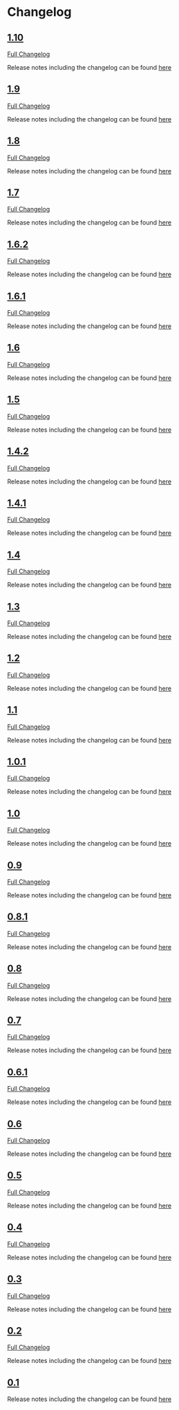 # Changelog

## [1.10](https://github.com/kevinpapst/kimai2/tree/1.10)
[Full Changelog](https://github.com/kevinpapst/kimai2/compare/1.9...1.10)

Release notes including the changelog can be found [here](https://github.com/kevinpapst/kimai2/releases/tag/1.10)

## [1.9](https://github.com/kevinpapst/kimai2/tree/1.9)
[Full Changelog](https://github.com/kevinpapst/kimai2/compare/1.8...1.9)

Release notes including the changelog can be found [here](https://github.com/kevinpapst/kimai2/releases/tag/1.9)

## [1.8](https://github.com/kevinpapst/kimai2/tree/1.8)
[Full Changelog](https://github.com/kevinpapst/kimai2/compare/1.7...1.8)

Release notes including the changelog can be found [here](https://github.com/kevinpapst/kimai2/releases/tag/1.8)

## [1.7](https://github.com/kevinpapst/kimai2/tree/1.7)
[Full Changelog](https://github.com/kevinpapst/kimai2/compare/1.6.2...1.7)

Release notes including the changelog can be found [here](https://github.com/kevinpapst/kimai2/releases/tag/1.7)

## [1.6.2](https://github.com/kevinpapst/kimai2/tree/1.6.2)
[Full Changelog](https://github.com/kevinpapst/kimai2/compare/1.6.1...1.6.2)

Release notes including the changelog can be found [here](https://github.com/kevinpapst/kimai2/releases/tag/1.6.2)

## [1.6.1](https://github.com/kevinpapst/kimai2/tree/1.6.1)
[Full Changelog](https://github.com/kevinpapst/kimai2/compare/1.6...1.6.1)

Release notes including the changelog can be found [here](https://github.com/kevinpapst/kimai2/releases/tag/1.6.1)

## [1.6](https://github.com/kevinpapst/kimai2/tree/1.6)
[Full Changelog](https://github.com/kevinpapst/kimai2/compare/1.5...1.6)

Release notes including the changelog can be found [here](https://github.com/kevinpapst/kimai2/releases/tag/1.6)

## [1.5](https://github.com/kevinpapst/kimai2/tree/1.5)
[Full Changelog](https://github.com/kevinpapst/kimai2/compare/1.4.2...1.5)

Release notes including the changelog can be found [here](https://github.com/kevinpapst/kimai2/releases/tag/1.5)

## [1.4.2](https://github.com/kevinpapst/kimai2/tree/1.4)
[Full Changelog](https://github.com/kevinpapst/kimai2/compare/1.4.1...1.4.2)

Release notes including the changelog can be found [here](https://github.com/kevinpapst/kimai2/releases/tag/1.4.2)

## [1.4.1](https://github.com/kevinpapst/kimai2/tree/1.4)
[Full Changelog](https://github.com/kevinpapst/kimai2/compare/1.4...1.4.1)

Release notes including the changelog can be found [here](https://github.com/kevinpapst/kimai2/releases/tag/1.4.1)

## [1.4](https://github.com/kevinpapst/kimai2/tree/1.4)
[Full Changelog](https://github.com/kevinpapst/kimai2/compare/1.3...1.4)

Release notes including the changelog can be found [here](https://github.com/kevinpapst/kimai2/releases/tag/1.4)

## [1.3](https://github.com/kevinpapst/kimai2/tree/1.3)
[Full Changelog](https://github.com/kevinpapst/kimai2/compare/1.2...1.3)

Release notes including the changelog can be found [here](https://github.com/kevinpapst/kimai2/releases/tag/1.3)

## [1.2](https://github.com/kevinpapst/kimai2/tree/1.2)
[Full Changelog](https://github.com/kevinpapst/kimai2/compare/1.1...1.2)

Release notes including the changelog can be found [here](https://github.com/kevinpapst/kimai2/releases/tag/1.2)

## [1.1](https://github.com/kevinpapst/kimai2/tree/1.1)
[Full Changelog](https://github.com/kevinpapst/kimai2/compare/1.0.1...1.1)

Release notes including the changelog can be found [here](https://github.com/kevinpapst/kimai2/releases/tag/1.1)

## [1.0.1](https://github.com/kevinpapst/kimai2/tree/1.0.1)
[Full Changelog](https://github.com/kevinpapst/kimai2/compare/1.0...1.0.1)

Release notes including the changelog can be found [here](https://github.com/kevinpapst/kimai2/releases/tag/1.0.1)

## [1.0](https://github.com/kevinpapst/kimai2/tree/1.0)
[Full Changelog](https://github.com/kevinpapst/kimai2/compare/0.9...1.0)

Release notes including the changelog can be found [here](https://github.com/kevinpapst/kimai2/releases/tag/1.0)

## [0.9](https://github.com/kevinpapst/kimai2/tree/0.9)
[Full Changelog](https://github.com/kevinpapst/kimai2/compare/0.8.1...0.9)

Release notes including the changelog can be found [here](https://github.com/kevinpapst/kimai2/releases/tag/0.9)

## [0.8.1](https://github.com/kevinpapst/kimai2/tree/0.8.1)
[Full Changelog](https://github.com/kevinpapst/kimai2/compare/0.8...0.8.1)

Release notes including the changelog can be found [here](https://github.com/kevinpapst/kimai2/releases/tag/0.8.1)

## [0.8](https://github.com/kevinpapst/kimai2/tree/0.8)
[Full Changelog](https://github.com/kevinpapst/kimai2/compare/0.7...0.8)

Release notes including the changelog can be found [here](https://github.com/kevinpapst/kimai2/releases/tag/0.8)

## [0.7](https://github.com/kevinpapst/kimai2/tree/0.7)
[Full Changelog](https://github.com/kevinpapst/kimai2/compare/0.6.1...0.7)

Release notes including the changelog can be found [here](https://github.com/kevinpapst/kimai2/releases/tag/0.7)

## [0.6.1](https://github.com/kevinpapst/kimai2/tree/0.6.1)
[Full Changelog](https://github.com/kevinpapst/kimai2/compare/0.6...0.6.1)

Release notes including the changelog can be found [here](https://github.com/kevinpapst/kimai2/releases/tag/0.6.1)

## [0.6](https://github.com/kevinpapst/kimai2/tree/0.6)
[Full Changelog](https://github.com/kevinpapst/kimai2/compare/0.5...0.6)

Release notes including the changelog can be found [here](https://github.com/kevinpapst/kimai2/releases/tag/0.6)

## [0.5](https://github.com/kevinpapst/kimai2/tree/0.5)
[Full Changelog](https://github.com/kevinpapst/kimai2/compare/0.4...0.5)

Release notes including the changelog can be found [here](https://github.com/kevinpapst/kimai2/releases/tag/0.5)

## [0.4](https://github.com/kevinpapst/kimai2/tree/0.4)
[Full Changelog](https://github.com/kevinpapst/kimai2/compare/0.3...0.4)

Release notes including the changelog can be found [here](https://github.com/kevinpapst/kimai2/releases/tag/0.4)

## [0.3](https://github.com/kevinpapst/kimai2/tree/0.3)
[Full Changelog](https://github.com/kevinpapst/kimai2/compare/0.2...0.3)

Release notes including the changelog can be found [here](https://github.com/kevinpapst/kimai2/releases/tag/0.3)

## [0.2](https://github.com/kevinpapst/kimai2/tree/0.2)
[Full Changelog](https://github.com/kevinpapst/kimai2/compare/0.1...0.2)

Release notes including the changelog can be found [here](https://github.com/kevinpapst/kimai2/releases/tag/0.2)

## [0.1](https://github.com/kevinpapst/kimai2/tree/0.1)

Release notes including the changelog can be found [here](https://github.com/kevinpapst/kimai2/releases/tag/0.1)
